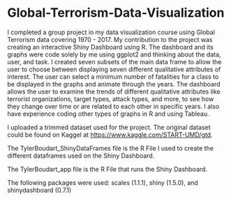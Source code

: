 # Global-Terrorism-Data-Visualization
I completed a group project in my data visualization course using Global Terrorism data covering 1970 - 2017. My contribution to the project was creating an interactive Shiny Dashboard using R. The dashboard and its graphs were code solely by me using ggplot2 and thinking about the data, user, and task. I created seven subsets of the main data frame to allow the user to choose between displaying seven different qualitative attributes of interest. The user can select a minimum number of fatalities for a class to be displayed in the graphs and animate through the years. The dashboard allows the user to examine the trends of different qualitative attributes like terrorist organizations, target types, attack types, and more, to see how they change over time or are related to each other in specific years. I also have experience coding other types of graphs in R and using Tableau.

I uploaded a trimmed dataset used for the project. The original dataset could be found on Kaggel at https://www.kaggle.com/START-UMD/gtd. 

The TylerBoudart_ShinyDataFrames file is the R File I used to create the different dataframes used on the Shiny Dashboard. 

The TylerBoudart_app file is the R File that runs the Shiny Dashboard. 

The following packages were used: scales (1.1.1), shiny (1.5.0), and shinydashboard (0.7.1)
